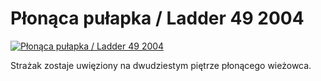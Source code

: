 Płonąca pułapka / Ladder 49 2004 
=============
[![Płonąca pułapka / Ladder 49 2004 ](http://vidos.pl/images/player.gif)](http://vidos.pl/plonaca-pulapka-ladder-49-2004)

 Strażak zostaje uwięziony na dwudziestym piętrze płonącego wieżowca.
